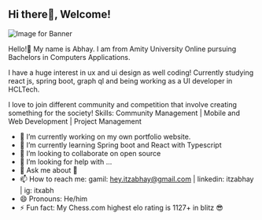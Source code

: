 ## Hi there👋, Welcome!

![Image for Banner](https://media.licdn.com/dms/image/v2/D5616AQEsONB9tcHb2g/profile-displaybackgroundimage-shrink_350_1400/profile-displaybackgroundimage-shrink_350_1400/0/1736580327716?e=1756339200&v=beta&t=FfJ5lITaauIfNRqPLRCKOJOiSF83qq0UcO_N6MblYgg)

Hello!👋 My name is Abhay. I am from Amity University Online pursuing Bachelors in Computers Applications.

I have a huge interest in ux and ui design as well coding! Currently studying react js, spring boot, graph ql and being working as a UI developer in HCLTech.

I love to join different community and competition that involve creating something for the society!
Skills:
Community Management | Mobile and Web Development | Project Management

- 🔭 I’m currently working on my own portfolio website.
- 🌱 I’m currently learning Spring boot and React with Typescript
- 👯 I’m looking to collaborate on open source
- 🤔 I’m looking for help with ...
- 💬 Ask me about 🤔
- 📫 How to reach me: gamil: hey.itzabhay@gmail.com | linkedin: itzabhay | ig: itxabh
- 😄 Pronouns: He/him
- ⚡ Fun fact: My Chess.com highest elo rating is 1127+ in blitz 😎
  
